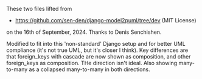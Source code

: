 These two files lifted from

 - https://github.com/sen-den/django-model2puml/tree/dev  (MIT License)

on the 16th of September, 2024. Thanks to Denis Senchishen.

Modified to fit into this 'non-standard' Django setup and for better UML compliance (it's not true UML, but it's closer I think). Key differences
are that foreign_keys with cascade are now shown as composition, and
other foreign_keys as composition. THe direction isn't ideal. Also showing
many-to-many as a collapsed many-to-many in both directions.

